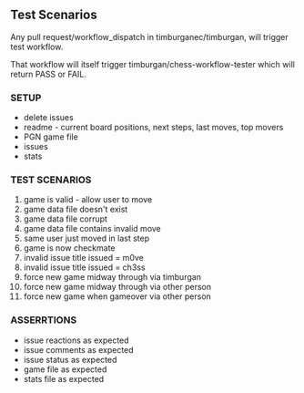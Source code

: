 ## Test Scenarios

Any pull request/workflow_dispatch in timburganec/timburgan, will
trigger test workflow.

That workflow will itself trigger timburgan/chess-workflow-tester
which will return PASS or FAIL.

### SETUP

- delete issues
- readme - current board positions, next steps, last moves, top movers
- PGN game file
- issues
- stats

### TEST SCENARIOS

1. game is valid - allow user to move
2. game data file doesn't exist
3. game data file corrupt
4. game data file contains invalid move
5. same user just moved in last step
6. game is now checkmate
7. invalid issue title issued = m0ve
8. invalid issue title issued = ch3ss
9. force new game midway through via timburgan
10. force new game midway through via other person
11. force new game when gameover via other person

### ASSERRTIONS

- issue reactions as expected
- issue comments as expected
- issue status as expected
- game file as expected
- stats file as expected
